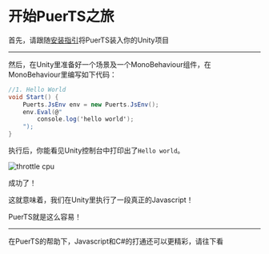 # 开始PuerTS之旅
首先，请跟随[安装指引](../install.md)将PuerTS装入你的Unity项目

------------

然后，在Unity里准备好一个场景及一个MonoBehaviour组件，在MonoBehaviour里编写如下代码：
```csharp
//1. Hello World
void Start() {
    Puerts.JsEnv env = new Puerts.JsEnv();
    env.Eval(@"
        console.log('hello world');
    ");
}
```
执行后，你能看见Unity控制台中打印出了`Hello world`。

![throttle cpu](../../..//pic/1.png)

成功了！

这就意味着，我们在Unity里执行了一段真正的Javascript！

PuerTS就是这么容易！

------------

在PuerTS的帮助下，Javascript和C#的打通还可以更精彩，请往下看
